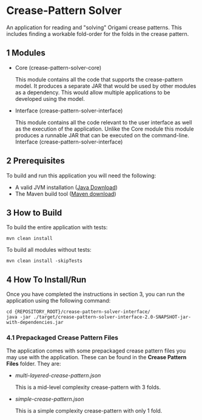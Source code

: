 # Crease-Pattern Solver

An application for reading and "solving" Origami crease patterns. This includes finding a workable
fold-order for the folds in the crease pattern.

## 1 Modules

* Core (crease-pattern-solver-core)

  This module contains all the code that supports the crease-pattern model. It produces a separate
  JAR that would be used by other modules as a dependency. This would allow multiple applications
  to be developed using the model.


* Interface (crease-pattern-solver-interface)

  This module contains all the code relevant to the user interface as well as the execution of the
  application. Unlike the Core module this module produces a runnable JAR that can be executed on
  the command-line. Interface (crease-pattern-solver-interface)

## 2 Prerequisites

To build and run this application you will need the following:
* A valid JVM installation ([Java Download](https://java.com/en/download/))
* The Maven build tool ([Maven download](https://maven.apache.org/download.cgi))

## 3 How to Build

To build the entire application with tests:
```
mvn clean install
```

To build all modules without tests:
```
mvn clean install -skipTests
```

## 4 How To Install/Run

Once you have completed the instructions in section 3, you can run the application using the
following command:
```
cd {REPOSITORY_ROOT}/crease-pattern-solver-interface/
java -jar ./target/crease-pattern-solver-interface-2.0-SNAPSHOT-jar-with-dependencies.jar
```

### 4.1 Prepackaged Crease Pattern Files

The application comes with some prepackaged crease pattern files you may use with the application.
These can be found in the **Crease Pattern Files** folder.
They are:
* *multi-layered-crease-pattern.json*
  
  This is a mid-level complexity crease-pattern with 3 folds.
  
* *simple-crease-pattern.json*

  This is a simple complexity crease-pattern with only 1 fold.
